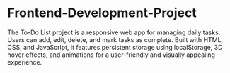 ﻿# Frontend-Development-Project
 The To-Do List project is a responsive web app for managing daily tasks. Users can add, edit, delete, and mark tasks as complete. Built with HTML, CSS, and JavaScript, it features persistent storage using localStorage, 3D hover effects, and animations for a user-friendly and visually appealing experience.
